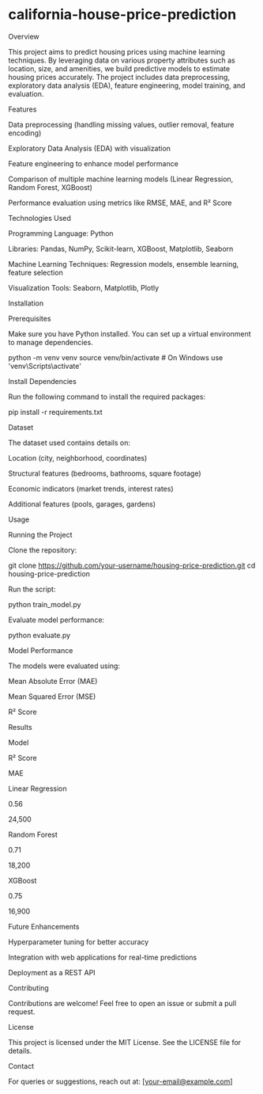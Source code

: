 # california-house-price-prediction

Overview

This project aims to predict housing prices using machine learning techniques. By leveraging data on various property attributes such as location, size, and amenities, we build predictive models to estimate housing prices accurately. The project includes data preprocessing, exploratory data analysis (EDA), feature engineering, model training, and evaluation.

Features

Data preprocessing (handling missing values, outlier removal, feature encoding)

Exploratory Data Analysis (EDA) with visualization

Feature engineering to enhance model performance

Comparison of multiple machine learning models (Linear Regression, Random Forest, XGBoost)

Performance evaluation using metrics like RMSE, MAE, and R² Score

Technologies Used

Programming Language: Python

Libraries: Pandas, NumPy, Scikit-learn, XGBoost, Matplotlib, Seaborn

Machine Learning Techniques: Regression models, ensemble learning, feature selection

Visualization Tools: Seaborn, Matplotlib, Plotly

Installation

Prerequisites

Make sure you have Python installed. You can set up a virtual environment to manage dependencies.

python -m venv venv
source venv/bin/activate  # On Windows use 'venv\Scripts\activate'

Install Dependencies

Run the following command to install the required packages:

pip install -r requirements.txt

Dataset

The dataset used contains details on:

Location (city, neighborhood, coordinates)

Structural features (bedrooms, bathrooms, square footage)

Economic indicators (market trends, interest rates)

Additional features (pools, garages, gardens)

Usage

Running the Project

Clone the repository:

git clone https://github.com/your-username/housing-price-prediction.git
cd housing-price-prediction

Run the script:

python train_model.py

Evaluate model performance:

python evaluate.py

Model Performance

The models were evaluated using:

Mean Absolute Error (MAE)

Mean Squared Error (MSE)

R² Score

Results

Model

R² Score

MAE

Linear Regression

0.56

24,500

Random Forest

0.71

18,200

XGBoost

0.75

16,900

Future Enhancements

Hyperparameter tuning for better accuracy

Integration with web applications for real-time predictions

Deployment as a REST API

Contributing

Contributions are welcome! Feel free to open an issue or submit a pull request.

License

This project is licensed under the MIT License. See the LICENSE file for details.

Contact

For queries or suggestions, reach out at: [your-email@example.com]

